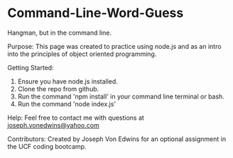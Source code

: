 # Command-Line-Word-Guess
Hangman, but in the command line.

Purpose: This page was created to practice using node.js and as an intro into the principles of object oriented programming.

Getting Started:
1. Ensure you have node.js installed. 
2. Clone the repo from github.
3. Run the command 'npm install' in your command line terminal or bash.
4. Run the command 'node index.js'

Help: Feel free to contact me with questions at joseph.vonedwins@yahoo.com

Contributors: Created by Joseph Von Edwins for an optional assignment in the UCF coding bootcamp.
